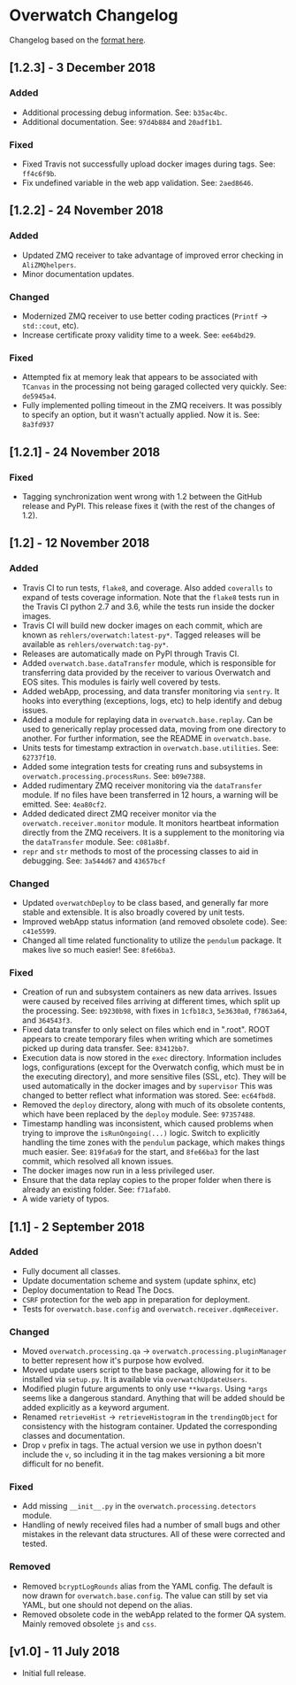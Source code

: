 # Overwatch Changelog

Changelog based on the [format here](https://keepachangelog.com/en/1.0.0/).

## [1.2.3] - 3 December 2018

### Added

- Additional processing debug information. See: `b35ac4bc`.
- Additional documentation. See: `97d4b884` and `20adf1b1`.

### Fixed

- Fixed Travis not successfully upload docker images during tags. See: `ff4c6f9b`.
- Fix undefined variable in the web app validation. See: `2aed8646`.

## [1.2.2] - 24 November 2018

### Added

- Updated ZMQ receiver to take advantage of improved error checking in `AliZMQhelpers`.
- Minor documentation updates.

### Changed

- Modernized ZMQ receiver to use better coding practices (`Printf` -> `std::cout`, etc).
- Increase certificate proxy validity time to a week. See: `ee64bd29`.

### Fixed

- Attempted fix at memory leak that appears to be associated with `TCanvas` in the processing not being
  garaged collected very quickly. See: `de5945a4`.
- Fully implemented polling timeout in the ZMQ receivers. It was possibly to specify an option, but it wasn't
  actually applied. Now it is. See: `8a3fd937`

## [1.2.1] - 24 November 2018

### Fixed

- Tagging synchronization went wrong with 1.2 between the GitHub release and PyPI. This release fixes it (with
  the rest of the changes of 1.2).

## [1.2] - 12 November 2018

### Added

- Travis CI to run tests, `flake8`, and coverage. Also added `coveralls` to expand of tests coverage
  information. Note that the `flake8` tests run in the Travis CI python 2.7 and 3.6, while the tests run
  inside the docker images.
- Travis CI will build new docker images on each commit, which are known as `rehlers/overwatch:latest-py*`.
  Tagged releases will be available as `rehlers/overwatch:tag-py*`.
- Releases are automatically made on PyPI through Travis CI.
- Added `overwatch.base.dataTransfer` module, which is responsible for transferring data provided by the
  receiver to various Overwatch and EOS sites. This modules is fairly well covered by tests.
- Added webApp, processing, and data transfer monitoring via `sentry`. It hooks into everything (exceptions,
  logs, etc) to help identify and debug issues.
- Added a module for replaying data in `overwatch.base.replay`. Can be used to generically replay processed
  data, moving from one directory to another. For further information, see the README in `overwatch.base`.
- Units tests for timestamp extraction in `overwatch.base.utilities`. See: `62737f10`.
- Added some integration tests for creating runs and subsystems in `overwatch.processing.processRuns`. See:
  `b09e7388`.
- Added rudimentary ZMQ receiver monitoring via the `dataTransfer` module. If no files have been transferred
  in 12 hours, a warning will be emitted. See: `4ea80cf2`.
- Added dedicated direct ZMQ receiver monitor via the `overwatch.receiver.monitor` module. It monitors
  heartbeat information directly from the ZMQ receivers. It is a supplement to the monitoring via the
  `dataTransfer` module. See: `c081a8bf`.
- `repr` and `str` methods to most of the processing classes to aid in debugging. See: `3a544d67` and
  `43657bcf`

### Changed

- Updated `overwatchDeploy` to be class based, and generally far more stable and extensible. It is also
  broadly covered by unit tests.
- Improved webApp status information (and removed obsolete code). See: `c41e5599`.
- Changed all time related functionality to utilize the `pendulum` package. It makes live so much easier! See:
  `8fe66ba3`.

### Fixed

- Creation of run and subsystem containers as new data arrives. Issues were caused by received files arriving
  at different times, which split up the processing. See: `b9230b98`, with fixes in
  `1cfb18c3`, `5e3630a0`, `f7863a64`, and `364543f3`.
- Fixed data transfer to only select on files which end in ".root". ROOT appears to create temporary files
  when writing which are sometimes picked up during data transfer. See: `83412bb7`.
- Execution data is now stored in the `exec` directory. Information includes logs, configurations (except for
  the Overwatch config, which must be in the executing directory), and more sensitive files (SSL, etc). They
  will be used automatically in the docker images and by `supervisor` This was changed to better reflect what
  information was stored. See: `ec64fbd8`.
- Removed the `deploy` directory, along with much of its obsolete contents, which have been replaced by the
  `deploy` module. See: `97357488`.
- Timestamp handling was inconsistent, which caused problems when trying to improve the `isRunOngoing(...)`
  logic. Switch to explicitly handling the time zones with the `pendulum` package, which makes things much
  easier. See: `819fa6a9` for the start, and `8fe66ba3` for the last commit, which resolved all known issues.
- The docker images now run in a less privileged user.
- Ensure that the data replay copies to the proper folder when there is already an existing folder. See:
  `f71afab0`.
- A wide variety of typos.

## [1.1] - 2 September 2018

### Added

- Fully document all classes.
- Update documentation scheme and system (update sphinx, etc)
- Deploy documentation to Read The Docs.
- `CSRF` protection for the web app in preparation for deployment.
- Tests for `overwatch.base.config` and `overwatch.receiver.dqmReceiver`.

### Changed

- Moved `overwatch.processing.qa` -> `overwatch.processing.pluginManager` to better represent how it's purpose
  how evolved.
- Moved update users script to the base package, allowing for it to be installed via `setup.py`. It is
  available via `overwatchUpdateUsers`.
- Modified plugin future arguments to only use `**kwargs`. Using `*args` seems like a dangerous standard.
  Anything that will be added should be added explicitly as a keyword argument.
- Renamed `retrieveHist` -> `retrieveHistogram` in the `trendingObject` for consistency with the histogram
  container. Updated the corresponding classes and documentation.
- Drop `v` prefix in tags. The actual version we use in python doesn't include the `v`, so including it in the
  tag makes versioning a bit more difficult for no benefit.

### Fixed

- Add missing `__init__.py` in the `overwatch.processing.detectors` module.
- Handling of newly received files had a number of small bugs and other mistakes in the relevant data
  structures. All of these were corrected and tested.

### Removed

- Removed `bcryptLogRounds` alias from the YAML config. The default is now drawn for `overwatch.base.config`.
  The value can still by set via YAML, but one should not depend on the alias.
- Removed obsolete code in the webApp related to the former QA system. Mainly removed obsolete `js` and `css`.

## [v1.0] - 11 July 2018

- Initial full release.
